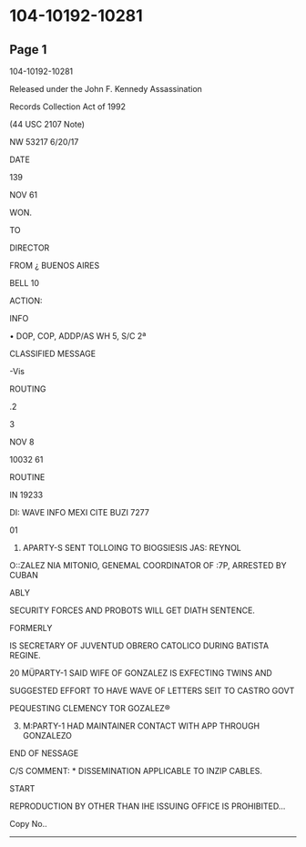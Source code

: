 # 104-10192-10281

## Page 1

104-10192-10281

Released under the John F. Kennedy Assassination

Records Collection Act of 1992

(44 USC 2107 Note)

NW 53217 6/20/17

DATE

139

NOV 61

WON.

TO

DIRECTOR

FROM ¿ BUENOS AIRES

BELL 10

ACTION:

INFO

• DOP, COP, ADDP/AS WH 5, S/C 2ª

CLASSIFIED MESSAGE

-Vis

ROUTING

.2

3

NOV 8

10032 61

ROUTINE

IN 19233

DI: WAVE INFO MEXI CITE BUZI 7277

01

1. APARTY-S SENT TOLLOING TO BIOGSIESIS JAS: REYNOL

O::ZALEZ NIA MITONIO, GENEMAL COORDINATOR OF :7P, ARRESTED BY CUBAN

ABLY

SECURITY FORCES AND PROBOTS WILL GET DIATH SENTENCE.

FORMERLY

IS SECRETARY OF JUVENTUD OBRERO CATOLICO DURING BATISTA REGINE.

20 MÜPARTY-1 SAID WIFE OF GONZALEZ IS EXFECTING TWINS AND

SUGGESTED EFFORT TO HAVE WAVE OF LETTERS SEIT TO CASTRO GOVT

PEQUESTING CLEMENCY TOR GOZALEZ®

3. M:PARTY-1 HAD MAINTAINER CONTACT WITH APP THROUGH GONZALEZO

END OF NESSAGE

C/S COMMENT: * DISSEMINATION APPLICABLE TO INZIP CABLES.

START

REPRODUCTION BY OTHER THAN IHE ISSUING OFFICE IS PROHIBITED...

Copy No..

---

